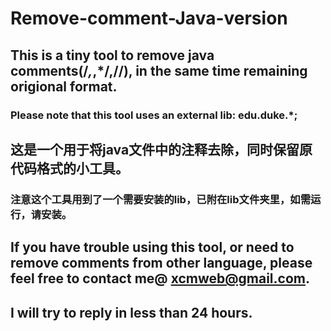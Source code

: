# Remove-comment-Java-version
## This is a tiny tool to remove java comments(/*,*,*/,//), in the same time remaining origional format.
### Please note that this tool uses an external lib: edu.duke.*; 


## 这是一个用于将java文件中的注释去除，同时保留原代码格式的小工具。
### 注意这个工具用到了一个需要安装的lib，已附在lib文件夹里，如需运行，请安装。


## If you have trouble using this tool, or need to remove comments from other language, please feel free to contact me@ xcmweb@gmail.com.
## I will try to reply in less than 24 hours.
